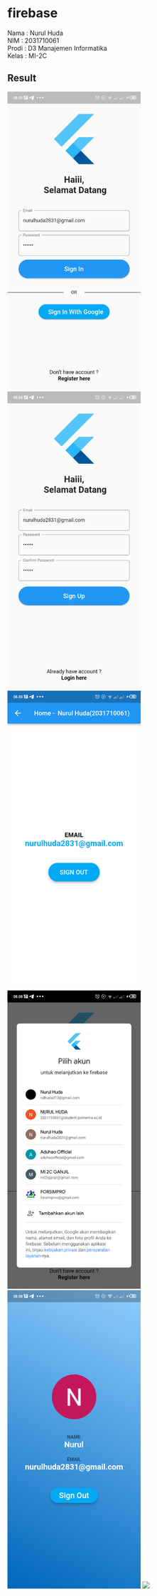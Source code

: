 # firebase

Nama : Nurul Huda <br>
NIM : 2031710061 <br>
Prodi : D3 Manajemen Informatika <br>
Kelas : MI-2C <br>

## Result

<span>
    <img src="assets/1.png" width="300">
</span>
<span>
    <img src="assets/2.png" width="300">
</span>
<span>
    <img src="assets/3.png" width="300">
</span>
<span>
    <img src="assets/4.png" width="300">
</span>
<span>
    <img src="assets/5.png" width="300">
</span>
<span>
    <img src="assets/6.png" width="600">
</span>
